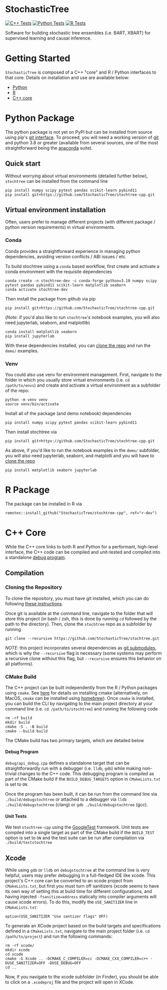# StochasticTree

[![C++ Tests](https://github.com/StochasticTree/stochtree-cpp/actions/workflows/cpp-test.yml/badge.svg)](https://github.com/StochasticTree/stochtree-cpp/actions/workflows/cpp-test.yml)
[![Python Tests](https://github.com/StochasticTree/stochtree-cpp/actions/workflows/python-test.yml/badge.svg)](https://github.com/StochasticTree/stochtree-cpp/actions/workflows/python-test.yml)
[![R Tests](https://github.com/StochasticTree/stochtree-cpp/actions/workflows/r-test.yml/badge.svg)](https://github.com/StochasticTree/stochtree-cpp/actions/workflows/r-test.yml)

Software for building stochastic tree ensembles (i.e. BART, XBART) for supervised learning and causal inference.

# Getting Started

`StochasticTree` is composed of a C++ "core" and R / Python interfaces to that core. 
Details on installation and use are available below:

* [Python](#python-package)
* [R](#r-package)
* [C++ core](#c-core)

# Python Package

The python package is not yet on PyPI but can be installed from source using pip's [git interface](https://pip.pypa.io/en/stable/topics/vcs-support/). 
To proceed, you will need a working version of [git](https://git-scm.com) and python 3.8 or greater (available from several sources, one of the most 
straightforward being the [anaconda](https://docs.conda.io/projects/conda/en/stable/user-guide/install/index.html) suite).

## Quick start

Without worrying about virtual environments (detailed further below), `stochtree` can be installed from the command line

```
pip install numpy scipy pytest pandas scikit-learn pybind11
pip install git+https://github.com/StochasticTree/stochtree-cpp.git
```

## Virtual environment installation

Often, users prefer to manage different projects (with different package / python version requirements) in virtual environments. 

### Conda

Conda provides a straightforward experience in managing python dependencies, avoiding version conflicts / ABI issues / etc.

To build stochtree using a `conda` based workflow, first create and activate a conda environment with the requisite dependencies

```{bash}
conda create -n stochtree-dev -c conda-forge python=3.10 numpy scipy pytest pandas pybind11 scikit-learn matplotlib seaborn
conda activate stochtree-dev
```

Then install the package from github via pip

```{bash}
pip install git+https://github.com/StochasticTree/stochtree-cpp.git
```

(*Note*: if you'd also like to run `stochtree`'s notebook examples, you will also need jupyterlab, seaborn, and matplotlib)

```{bash}
conda install matplotlib seaborn
pip install jupyterlab
```

With these dependencies installed, you can [clone the repo](###cloning-the-repository) and run the `demo/` examples.

### Venv

You could also use venv for environment management. First, navigate to the folder in which you usually store virtual environments 
(i.e. `cd /path/to/envs`) and create and activate a virtual environment as a subfolder of the repo:

```{bash}
python -m venv venv
source venv/bin/activate
```

Install all of the package (and demo notebook) dependencies

```{bash}
pip install numpy scipy pytest pandas scikit-learn pybind11
```

Then install stochtree via

```{bash}
pip install git+https://github.com/StochasticTree/stochtree-cpp.git
```

As above, if you'd like to run the notebook examples in the `demo/` subfolder, you will also need jupyterlab, seaborn, and matplotli and you will have to [clone the repo](###cloning-the-repository)

```{bash}
pip install matplotlib seaborn jupyterlab
```

# R Package

The package can be installed in R via

```
remotes::install_github("StochasticTree/stochtree-cpp", ref="r-dev")
```

# C++ Core

While the C++ core links to both R and Python for a performant, high-level interface, 
the C++ code can be compiled and unit-tested and compiled into a standalone 
[debug program](https://github.com/StochasticTree/stochtree-cpp/tree/main/debug).

## Compilation

### Cloning the Repository

To clone the repository, you must have git installed, which you can do following [these instructions](https://learn.microsoft.com/en-us/devops/develop/git/install-and-set-up-git). 

Once git is available at the command line, navigate to the folder that will store this project (in bash / zsh, this is done by running `cd` followed by the path to the directory). 
Then, clone the `stochtree` repo as a subfolder by running
```{bash}
git clone --recursive https://github.com/StochasticTree/stochtree.git
```

*NOTE*: this project incorporates several dependencies as [git submodules](https://git-scm.com/book/en/v2/Git-Tools-Submodules), 
which is why the `--recursive` flag is necessary (some systems may perform a recursive clone without this flag, but 
`--recursive` ensures this behavior on all platforms).

### CMake Build

The C++ project can be built independently from the R / Python packages using `cmake`. 
See [here](https://cmake.org/install/) for details on installing cmake (alternatively, 
on MacOS, `cmake` can be installed using [homebrew](https://formulae.brew.sh/formula/cmake)).
Once `cmake` is installed, you can build the CLI by navigating to the main 
project directory at your command line (i.e. `cd /path/to/stochtree`) and 
running the following code 

```{bash}
rm -rf build
mkdir build
cmake -S . -B build
cmake --build build
```

The CMake build has two primary targets, which are detailed below

#### Debug Program

`debug/api_debug.cpp` defines a standalone target that can be straightforwardly run with a debugger (i.e. `lldb`, `gdb`) 
while making non-trivial changes to the C++ code.
This debugging program is compiled as part of the CMake build if the `BUILD_DEBUG_TARGETS` option in `CMakeLists.txt` is set to `ON`.

Once the program has been built, it can be run from the command line via `./build/debugstochtree` or attached to a debugger 
via `lldb ./build/debugstochtree` (clang) or `gdb ./build/debugstochtree` (gcc).

#### Unit Tests

We test `stochtree-cpp` using the [GoogleTest](https://google.github.io/googletest/) framework.
Unit tests are compiled into a single target as part of the CMake build if the `BUILD_TEST` option is set to `ON` 
and the test suite can be run after compilation via `./build/teststochtree`

## Xcode

While using `gdb` or `lldb` on `debugstochtree` at the command line is very helpful, users may prefer debugging in a full-fledged IDE like xcode. This project's C++ core can be converted to an xcode project from `CMakeLists.txt`, but first you must turn off sanitizers (xcode seems to have its own way of setting this at build time for different configurations, and having injected 
`-fsanitize=address` statically into compiler arguments will cause xcode errors). To do this, modify the `USE_SANITIZER` line in `CMakeLists.txt`:

```
option(USE_SANITIZER "Use santizer flags" OFF)
```

To generate an XCode project based on the build targets and specifications defined in a `CMakeLists.txt`, navigate to the main project folder (i.e. `cd /path/to/project`) and run the following commands:

```{bash}
rm -rf xcode/
mkdir xcode
cd xcode
cmake -G Xcode .. -DCMAKE_C_COMPILER=cc -DCMAKE_CXX_COMPILER=c++ -DUSE_SANITIZER=OFF -DUSE_DEBUG=OFF
cd ..
```

Now, if you navigate to the xcode subfolder (in Finder), you should be able to click on a `.xcodeproj` file and the project will open in XCode.
